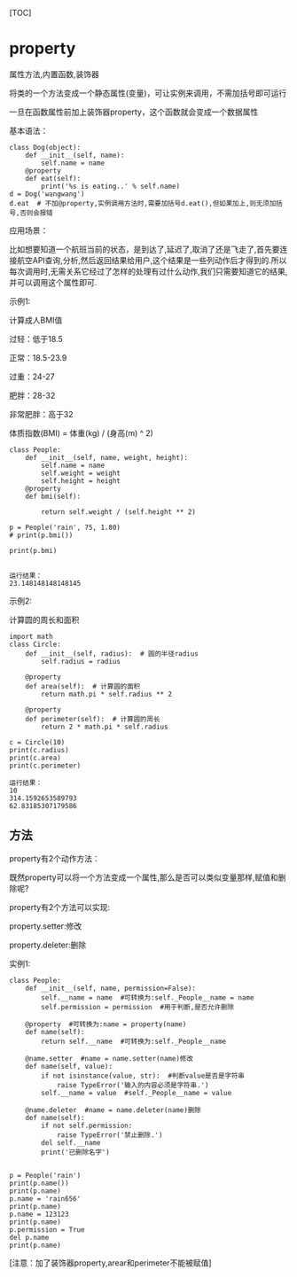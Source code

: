 [TOC]

# **property**

属性方法,内置函数,装饰器

将类的一个方法变成一个静态属性(变量)，可让实例来调用，不需加括号即可运行

一旦在函数属性前加上装饰器property，这个函数就会变成一个数据属性

基本语法：

 

```
class Dog(object):
    def __init__(self, name):
        self.name = name
    @property
    def eat(self):
        print('%s is eating..' % self.name)
d = Dog('wangwang')
d.eat  # 不加@property,实例调用方法时,需要加括号d.eat(),但如果加上,则无须加括号,否则会报错
```

应用场景：

比如想要知道一个航班当前的状态，是到达了,延迟了,取消了还是飞走了,首先要连接航空API查询,分析,然后返回结果给用户,这个结果是一些列动作后才得到的.所以每次调用时,无需关系它经过了怎样的处理有过什么动作,我们只需要知道它的结果,并可以调用这个属性即可.

示例1:

计算成人BMI值

过轻：低于18.5

正常：18.5-23.9

过重：24-27

肥胖：28-32

非常肥胖：高于32

体质指数(BMI) = 体重(kg) / (身高(m) ^ 2)

 

```
class People:
    def __init__(self, name, weight, height):
        self.name = name
        self.weight = weight
        self.height = height
    @property
    def bmi(self):

        return self.weight / (self.height ** 2)

p = People('rain', 75, 1.80)
# print(p.bmi())

print(p.bmi)


运行结果：
23.148148148148145
```

示例2:

计算圆的周长和面积

 

```
import math
class Circle:
    def __init__(self, radius):  # 圆的半径radius
        self.radius = radius

    @property
    def area(self):  # 计算圆的面积
        return math.pi * self.radius ** 2

    @property
    def perimeter(self):  # 计算圆的周长
        return 2 * math.pi * self.radius

c = Circle(10)
print(c.radius)
print(c.area)
print(c.perimeter)

运行结果：
10
314.1592653589793
62.83185307179586
```

## 方法

property有2个动作方法：

既然property可以将一个方法变成一个属性,那么是否可以类似变量那样,赋值和删除呢?

property有2个方法可以实现:

property.setter:修改

property.deleter:删除

实例1:

 

```
class People:
    def __init__(self, name, permission=False):
        self.__name = name  #可转换为:self._People__name = name
        self.permission = permission  #用于判断,是否允许删除

    @property  #可转换为:name = property(name)
    def name(self):
        return self.__name  #可转换为:self._People__name

    @name.setter  #name = name.setter(name)修改
    def name(self, value):
        if not isinstance(value, str):  #判断value是否是字符串
            raise TypeError('输入的内容必须是字符串.')
        self.__name = value  #self._People__name = value

    @name.deleter  #name = name.deleter(name)删除
    def name(self):
        if not self.permission:
            raise TypeError('禁止删除.')
        del self.__name
        print('已删除名字')


p = People('rain')
print(p.name())
print(p.name)
p.name = 'rain656'
print(p.name)
p.name = 123123
print(p.name)
p.permission = True
del p.name
print(p.name)
```

[注意：加了装饰器property,arear和perimeter不能被赋值]